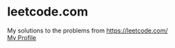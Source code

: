 # leetcode.com
My solutions to the problems from https://leetcode.com/ <br>
<a href="https://leetcode.com/vramanchyk/">My Profile</a>
